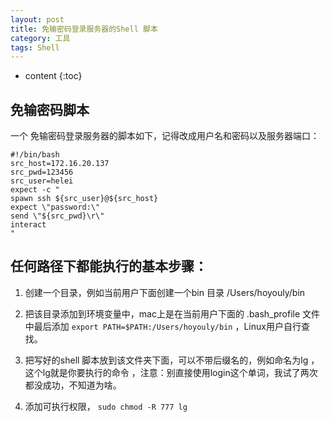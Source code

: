 ```yaml
---
layout: post
title: 免输密码登录服务器的Shell 脚本
category: 工具
tags: Shell
---
```

* content
{:toc}

## 免输密码脚本
一个 免输密码登录服务器的脚本如下，记得改成用户名和密码以及服务器端口：
```shell
#!/bin/bash
src_host=172.16.20.137
src_pwd=123456
src_user=helei
expect -c "
spawn ssh ${src_user}@${src_host}
expect \"password:\"
send \"${src_pwd}\r\"
interact
"
```


##  任何路径下都能执行的基本步骤：
1. 创建一个目录，例如当前用户下面创建一个bin 目录 /Users/hoyouly/bin

2. 把该目录添加到环境变量中，mac上是在当前用户下面的 .bash_profile 文件中最后添加 `export PATH=$PATH:/Users/hoyouly/bin` ，Linux用户自行查找。

3. 把写好的shell 脚本放到该文件夹下面，可以不带后缀名的，例如命名为lg ，这个lg就是你要执行的命令 ，注意：别直接使用login这个单词，我试了两次都没成功，不知道为啥。

4.  添加可执行权限， `sudo chmod -R 777 lg`

